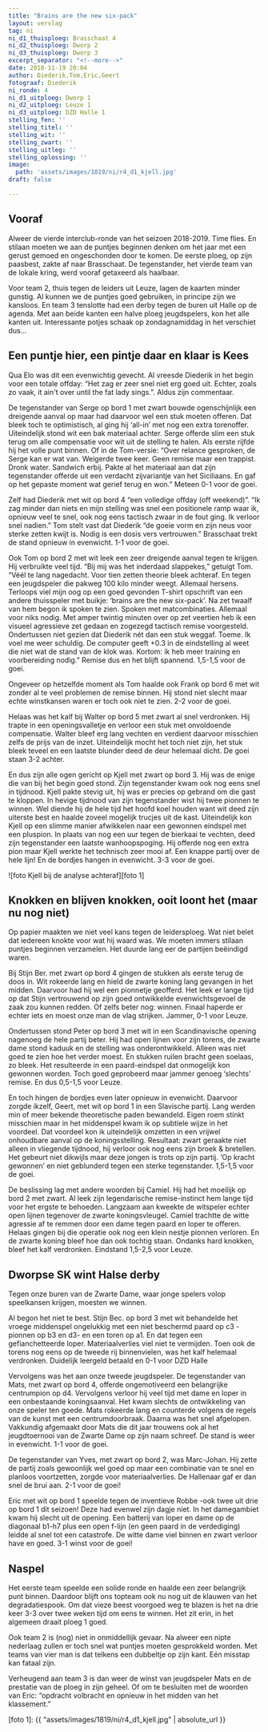 ```yaml
---
title: "Brains are the new six-pack"
layout: verslag
tag: ni
ni_d1_thuisploeg: Brasschaat 4
ni_d2_thuisploeg: Dworp 2
ni_d3_thuisploeg: Dworp 3
excerpt_separator: "<!--more-->"
date: 2018-11-19 20:04
author: Diederik,Tom,Eric,Geert
fotograaf: Diederik
ni_ronde: 4
ni_d1_uitploeg: Dworp 1
ni_d2_uitploeg: Leuze 1
ni_d3_uitploeg: DZD Halle 1
stelling_fen: ''
stelling_titel: ''
stelling_wit: ''
stelling_zwart: ''
stelling_uitleg: ''
stelling_oplossing: ''
image:
  path: 'assets/images/1819/ni/r4_d1_kjell.jpg'
draft: false

---
```

## Vooraf

Alweer de vierde interclub-ronde van het seizoen 2018-2019. Time flies. En stilaan moeten we aan de puntjes beginnen denken om het jaar met een gerust gemoed en ongeschonden door te komen. De eerste ploeg, op zijn paasbest, zakte af naar Brasschaat. De tegenstander, het vierde team van de lokale kring, werd vooraf getaxeerd als haalbaar.

Voor team 2, thuis tegen de leiders uit Leuze, lagen de kaarten minder gunstig. Al kunnen we de puntjes goed gebruiken, in principe zijn we kansloos. En team 3 tenslotte had een derby tegen de buren uit Halle op de agenda. Met aan beide kanten een halve ploeg jeugdspelers, kon het alle kanten uit. Interessante potjes schaak op zondagnamiddag in het verschiet dus…<!--more-->

## Een puntje hier, een pintje daar en klaar is Kees

Qua Elo was dit een evenwichtig gevecht. Al vreesde Diederik in het begin voor een totale offday: “Het zag er zeer snel niet erg goed uit. Echter, zoals zo vaak, it ain't over until the fat lady sings.”. Aldus zijn commentaar. 

De tegenstander van Serge op bord 1 met zwart bouwde ogenschijnlijk een dreigende aanval op maar had daarvoor wel een stuk moeten offeren. Dat bleek toch te optimistisch, al ging hij ‘all-in’ met nog een extra torenoffer. Uiteindelijk stond wit een bak materiaal achter. Serge offerde slim een stuk terug om alle compensatie voor wit uit de stelling te halen. Als eerste rijfde hij het volle punt binnen. Of in de Tom-versie: “Over relance gesproken, de Serge kan er wat van. Weigerde twee keer. Geen remise maar een trappist. Dronk water. Sandwich erbij. Pakte al het materiaal aan dat zijn tegenstander offerde uit een verdacht zijvariantje van het Siciliaans. En gaf op het gepaste moment wat gerief terug en won.” Meteen 0-1 voor de goei.

Zelf had Diederik met wit op bord 4 “een volledige offday (off weekend)”. “Ik zag minder dan niets en mijn stelling was snel een positionele ramp waar ik, opnieuw veel te snel, ook nog eens tactisch zwaar in de fout ging. Ik verloor snel nadien.” Tom stelt vast dat Diederik “de goeie vorm en zijn neus voor sterke zetten kwijt is. Nodig is een dosis vers vertrouwen.” Brasschaat trekt de stand opnieuw in evenwicht. 1-1 voor de goei.

Ook Tom op bord 2 met wit leek een zeer dreigende aanval tegen te krijgen. Hij verbruikte veel tijd. “Bij mij was het inderdaad slappekes,” getuigt Tom. “Véél te lang nagedacht. Voor tien zetten theorie bleek achteraf. En tegen een jeugdspeler die pakweg 100 kilo minder weegt. Allemaal hersens. Terloops viel mijn oog op een goed gevonden T-shirt opschrift van een andere thuisspeler met buikje: ‘brains are the new six-pack’. Na zet twaalf van hem begon ik spoken te zien. Spoken met matcombinaties. Allemaal voor niks nodig. Met amper twintig minuten over op zet veertien heb ik een visueel agressieve zet gedaan en zogezegd tactisch remise voorgesteld. Ondertussen niet gezien dat Diederik nét dan een stuk weggaf. Toeme. Ik voel me weer schuldig. De computer geeft +0.3 in de eindstelling al weet die niet wat de stand van de klok was. Kortom: ik heb meer training en voorbereiding nodig.” Remise dus en het blijft spannend. 1,5-1,5 voor de goei.

Ongeveer op hetzelfde moment als Tom haalde ook Frank op bord 6 met wit zonder al te veel problemen de remise binnen. Hij stond niet slecht maar echte winstkansen waren er toch ook niet te zien. 2-2 voor de goei.

Helaas was het kalf bij Walter op bord 5 met zwart al snel verdronken. Hij trapte in een openingsvalletje en verloor een stuk met onvoldoende compensatie. Walter bleef erg lang vechten en verdient daarvoor misschien zelfs de prijs van de inzet. Uiteindelijk mocht het toch niet zijn, het stuk bleek teveel en een laatste blunder deed de deur helemaal dicht. De goei staan 3-2 achter.

En dus zijn alle ogen gericht op Kjell met zwart op bord 3. Hij was de enige die van bij het begin goed stond. Zijn tegenstander kwam ook nog eens snel in tijdnood. Kjell pakte stevig uit, hij was er precies op gebrand om die gast te kloppen. In hevige tijdnood van zijn tegenstander wist hij twee pionnen te winnen. Wel diende hij de hele tijd het hoofd koel houden want wit deed zijn uiterste best en haalde zoveel mogelijk trucjes uit de kast. Uiteindelijk kon Kjell op een slimme manier afwikkelen naar een gewonnen eindspel met een pluspion. In plaats van nog een uur tegen de bierkaai te vechten, deed zijn tegenstander een laatste wanhoopspoging. Hij offerde nog een extra pion maar Kjell werkte het technisch zeer mooi af. Een knappe partij over de hele lijn! En de bordjes hangen in evenwicht. 3-3 voor de goei. 

![foto Kjell bij de analyse achteraf][foto 1]

## Knokken en blijven knokken, ooit loont het (maar nu nog niet)

Op papier maakten we niet veel kans tegen de leidersploeg. Wat niet belet dat iedereen knokte voor wat hij waard was. We moeten immers stilaan puntjes beginnen verzamelen. Het duurde lang eer de partijen beëindigd waren.

Bij Stijn Ber. met zwart op bord 4 gingen de stukken als eerste terug de doos in. Wit rokeerde lang en hield de zwarte koning lang gevangen in het midden. Daarvoor had hij wel een pionnetje geofferd. Het leek er lange tijd op dat Stijn vertrouwend op zijn goed ontwikkelde evenwichtsgevoel de zaak zou kunnen redden. Of zelfs beter nog: winnen. Finaal haperde er echter iets en moest onze man de vlag strijken. Jammer, 0-1 voor Leuze.

Ondertussen stond Peter op bord 3 met wit in een Scandinavische opening nagenoeg de hele partij beter. Hij had open lijnen voor zijn torens, de zwarte dame stond kaduuk en de stelling was onderontwikkeld. Alleen was niet goed te zien hoe het verder moest. En stukken ruilen bracht geen soelaas, zo bleek. Het resulteerde in een paard-eindspel dat onmogelijk kon gewonnen worden. Toch goed geprobeerd maar jammer genoeg ‘slechts’ remise. En dus 0,5-1,5 voor Leuze.

En toch hingen de bordjes even later opnieuw in evenwicht. Daarvoor zorgde ikzelf, Geert, met wit op bord 1 in een Slavische partij. Lang werden min of meer bekende theoretische paden bewandeld. Eigen roem stinkt misschien maar in het middenspel kwam ik op subtiele wijze in het voordeel. Dat voordeel kon ik uiteindelijk omzetten in een vrijwel onhoudbare aanval op de koningsstelling. Resultaat: zwart geraakte niet alleen in vliegende tijdnood, hij verloor ook nog eens zijn broek & bretellen. Het gebeurt niet dikwijls maar deze jongen is trots op zijn partij. ‘Op kracht gewonnen’ en niet geblunderd tegen een sterke tegenstander. 1,5-1,5 voor de goei.

De beslissing lag met andere woorden bij Camiel. Hij had het moeilijk op bord 2 met zwart. Al leek zijn legendarische remise-instinct hem lange tijd voor het ergste te behoeden. Langzaam aan kweekte de witspeler echter open lijnen tegenover de zwarte koningsvleugel. Camiel trachtte de witte agressie af te remmen door een dame tegen paard en loper te offeren. Helaas gingen bij die operatie ook nog een klein nestje pionnen verloren. En de zwarte koning bleef hoe dan ook tochtig staan. Ondanks hard knokken, bleef het kalf verdronken. Eindstand 1,5-2,5 voor Leuze. 

## Dworpse SK wint Halse derby

Tegen onze buren van de Zwarte Dame, waar jonge spelers volop speelkansen krijgen, moesten we winnen.

Al begon het niet te best. Stijn Bec. op bord 3 met wit behandelde het vroege middenspel ongelukkig met een niet beschermd paard op c3 -pionnen op b3 en d3- en een toren op a1. En dat tegen een gefianchetteerde loper. Materiaalverlies viel niet te vermijden. Toen ook de torens nog eens op de tweede rij binnenvielen, was het kalf helemaal verdronken. Duidelijk leergeld betaald en 0-1 voor DZD Halle

Vervolgens was het aan onze tweede jeugdspeler. De tegenstander van Mats, met zwart op bord 4, offerde ongemotiveerd een belangrijke centrumpion op d4. Vervolgens verloor hij veel tijd met dame en loper in een onbestaande koningsaanval. Het kwam slechts de ontwikkeling van onze speler ten goede. Mats rokeerde lang en counterde volgens de regels van de kunst met een centrumdoorbraak. Daarna was het snel afgelopen. Vakkundig afgemaakt door Mats die dit jaar trouwens ook al het jeugdtoernooi van de Zwarte Dame op zijn naam schreef. De stand is weer in evenwicht. 1-1 voor de goei. 

De tegenstander van Yves, met zwart op bord 2, was Marc-Johan. Hij zette de partij zoals gewoonlijk wel goed op maar een combinatie van te snel en planloos voortzetten, zorgde voor materiaalverlies. De Hallenaar gaf er dan snel de brui aan. 2-1 voor de goei!

Eric met wit op bord 1 speelde tegen de inventieve Robbe -ook twee uit drie op bord 1 dit seizoen! Deze had evenwel zijn dagje niet. In het damegambiet kwam hij slecht uit de opening. Een batterij van loper en dame op de diagonaal b1-h7 plus een open f-lijn (en geen paard in de verdediging) leidde al snel tot een catastrofe. De witte dame viel binnen en zwart verloor have en goed. 3-1 winst voor de goei!

## Naspel

Het eerste team speelde een solide ronde en haalde een zeer belangrijk punt binnen. Daardoor blijft ons topteam ook nu nog uit de klauwen van het degradatiespook. Om dat vieze beest voorgoed weg te blazen is het na drie keer 3-3 over twee weken tijd om eens te winnen. Het zit erin, in het algemeen draait ploeg 1 goed. 

Ook team 2 is (nog) niet in onmiddellijk gevaar. Na alweer een nipte nederlaag zullen er toch snel wat puntjes moeten gesprokkeld worden. Met teams van vier man is dat telkens een dubbeltje op zijn kant. Eén misstap kan fataal zijn. 

Verheugend aan team 3 is dan weer de winst van jeugdspeler Mats en de prestatie van de ploeg in zijn geheel. Of om te besluiten met de woorden van Eric: “opdracht volbracht en opnieuw in het midden van het klassement.”

[foto 1]: {{ "assets/images/1819/ni/r4_d1_kjell.jpg" | absolute_url }}
